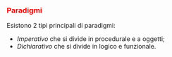 ### <span style="color:red">Paradigmi </span>
Esistono 2 tipi principali di paradigmi:
- *Imperativo* che si divide in procedurale e a oggetti;
- *Dichiarativo* che si divide in logico e funzionale.


